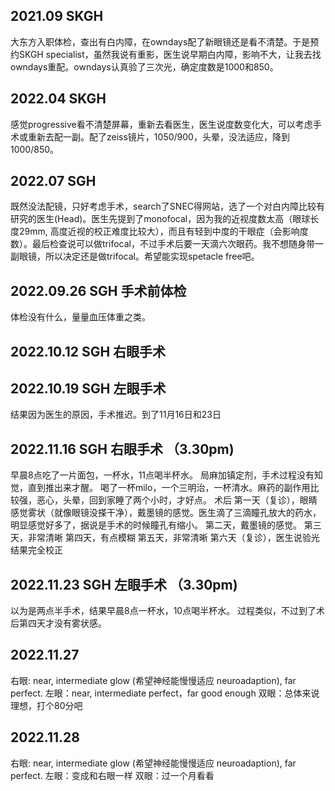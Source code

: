 ## 2021.09 SKGH
大东方入职体检，查出有白内障，在owndays配了新眼镜还是看不清楚。于是预约SKGH specialist，虽然我说有重影，医生说早期白内障，影响不大，让我去找owndays重配。owndays认真验了三次光，确定度数是1000和850。

## 2022.04 SKGH
感觉progressive看不清楚屏幕，重新去看医生，医生说度数变化大，可以考虑手术或重新去配一副。配了zeiss镜片，1050/900，头晕，没法适应，降到1000/850。

## 2022.07 SGH
既然没法配镜，只好考虑手术，search了SNEC得网站，选了一个对白内障比较有研究的医生(Head)。医生先提到了monofocal，因为我的近视度数太高（眼球长度29mm, 高度近视的校正难度比较大），而且有轻到中度的干眼症（会影响度数）。最后检查说可以做trifocal，不过手术后要一天滴六次眼药。我不想随身带一副眼镜，所以决定还是做trifocal。希望能实现spetacle free吧。

## 2022.09.26 SGH 手术前体检
体检没有什么，量量血压体重之类。

## 2022.10.12 SGH 右眼手术

## 2022.10.19 SGH 左眼手术

结果因为医生的原因，手术推迟。到了11月16日和23日

## 2022.11.16 SGH 右眼手术 （3.30pm)
早晨8点吃了一片面包，一杯水，11点喝半杯水。
局麻加镇定剂，手术过程没有知觉，直到推出来才醒。
喝了一杯milo，一个三明治，一杯清水。麻药的副作用比较强，恶心，头晕，回到家睡了两个小时，才好点。
术后
第一天（复诊），眼睛感觉雾状（就像眼镜没搽干净），戴墨镜的感觉。医生滴了三滴瞳孔放大的药水，明显感觉好多了，据说是手术的时候瞳孔有缩小。
第二天，戴墨镜的感觉。
第三天，非常清晰
第四天，有点模糊
第五天，非常清晰
第六天（复诊），医生说验光结果完全校正

## 2022.11.23 SGH 左眼手术 （3.30pm)
以为是两点半手术，结果早晨8点一杯水，10点喝半杯水。
过程类似，不过到了术后第四天才没有雾状感。

## 2022.11.27
右眼: near, intermediate glow (希望神经能慢慢适应 neuroadaption), far perfect.
左眼：near, intermediate perfect，far good enough
双眼：总体来说理想，打个80分吧

## 2022.11.28
右眼: near, intermediate glow (希望神经能慢慢适应 neuroadaption), far perfect.
左眼：变成和右眼一样
双眼：过一个月看看


